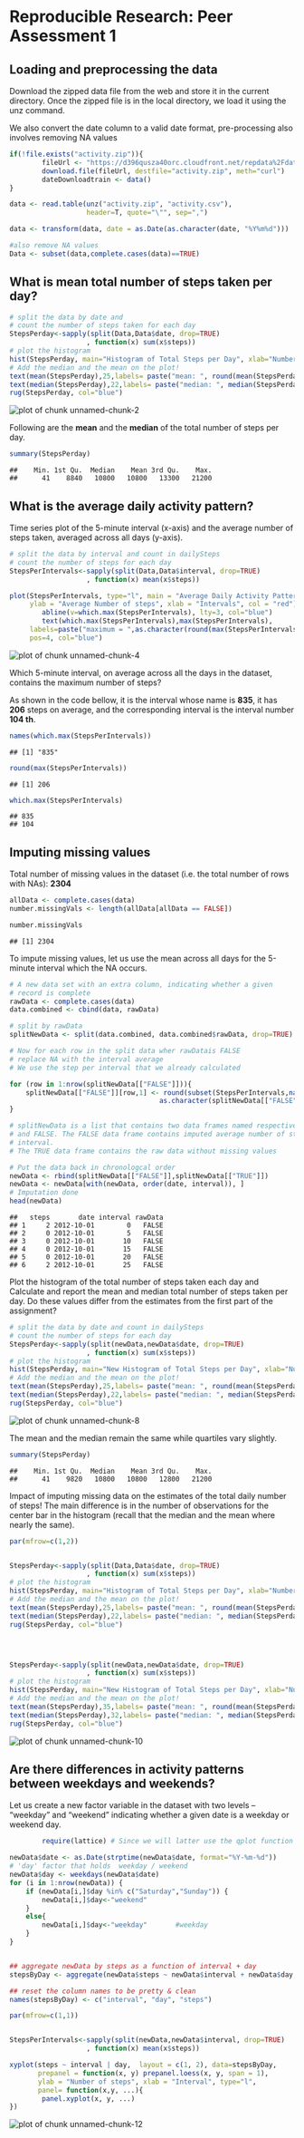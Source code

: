 # Reproducible Research: Peer Assessment 1


## Loading and preprocessing the data
Download the zipped data file from the web and store it in the current directory. 
Once the zipped file is in the local directory, we load it using the unz command. 

We also convert the date column to a valid date format, pre-processing also involves 
removing NA values


```r
if(!file.exists("activity.zip")){
        fileUrl <- "https://d396qusza40orc.cloudfront.net/repdata%2Fdata%2Factivity.zip"
        download.file(fileUrl, destfile="activity.zip", meth="curl")
        dateDownloadtrain <- data()
}

data <- read.table(unz("activity.zip", "activity.csv"), 
                   header=T, quote="\"", sep=",")

data <- transform(data, date = as.Date(as.character(date, "%Y%m%d")))

#also remove NA values
Data <- subset(data,complete.cases(data)==TRUE)    
```

## What is mean total number of steps taken per day?

```r
# split the data by date and   
# count the number of steps taken for each day
StepsPerday<-sapply(split(Data,Data$date, drop=TRUE) 
                   , function(x) sum(x$steps)) 
# plot the histogram
hist(StepsPerday, main="Histogram of Total Steps per Day", xlab="Number of Steps", col="gray") 
# Add the median and the mean on the plot! 
text(mean(StepsPerday),25,labels= paste("mean: ", round(mean(StepsPerday), 3)), , pos=4, col="blue")
text(median(StepsPerday),22,labels= paste("median: ", median(StepsPerday)), , pos=4, col="blue")
rug(StepsPerday, col="blue")
```

![plot of chunk unnamed-chunk-2](figure/unnamed-chunk-2.png) 

Following are the <b>mean</b> and the <b>median</b> of the total number of steps per day. 


```r
summary(StepsPerday)
```

```
##    Min. 1st Qu.  Median    Mean 3rd Qu.    Max. 
##      41    8840   10800   10800   13300   21200
```

## What is the average daily activity pattern?

Time series plot of the 5-minute interval (x-axis) and the average number of steps taken, averaged across all days (y-axis).


```r
# split the data by interval and count in dailySteps 
# count the number of steps for each day
StepsPerIntervals<-sapply(split(Data,Data$interval, drop=TRUE) 
                   , function(x) mean(x$steps)) 

plot(StepsPerIntervals, type="l", main = "Average Daily Activity Pattern",
     ylab = "Average Number of steps", xlab = "Intervals", col = "red")
        abline(v=which.max(StepsPerIntervals), lty=3, col="blue") 
        text(which.max(StepsPerIntervals),max(StepsPerIntervals),  
     labels=paste("maximum = ",as.character(round(max(StepsPerIntervals)))), 
     pos=4, col="blue")
```

![plot of chunk unnamed-chunk-4](figure/unnamed-chunk-4.png) 

Which 5-minute interval, on average across all the days in the dataset, contains the maximum number of steps? 

As shown in the code bellow, it is the interval whose name is <b>835</b>, it has <b>206</b> steps on average, and the corresponding interval is the interval number <b>104 th</b>. 



```r
names(which.max(StepsPerIntervals))  
```

```
## [1] "835"
```

```r
round(max(StepsPerIntervals))
```

```
## [1] 206
```

```r
which.max(StepsPerIntervals)
```

```
## 835 
## 104
```

## Imputing missing values

Total number of missing values in the dataset (i.e. the total number of rows with NAs): <b>2304</b>


```r
allData <- complete.cases(data)
number.missingVals <- length(allData[allData == FALSE])

number.missingVals
```

```
## [1] 2304
```

To impute missing values, let us use the mean across all days for the 5-minute interval which the NA occurs.


```r
# A new data set with an extra column, indicating whether a given 
# record is complete
rawData <- complete.cases(data)
data.combined <- cbind(data, rawData)

# split by rawData
splitNewData <- split(data.combined, data.combined$rawData, drop=TRUE)

# Now for each row in the split data wher rawDatais FALSE
# replace NA with the interval average 
# We use the step per interval that we already calculated 

for (row in 1:nrow(splitNewData[["FALSE"]])){  
    splitNewData[["FALSE"]][row,1] <- round(subset(StepsPerIntervals,names(StepsPerIntervals) ==
                                     as.character(splitNewData[["FALSE"]][row,3])))
}

# splitNewData is a list that contains two data frames named respectively, TRUE 
# and FALSE. The FALSE data frame contains imputed average number of steps for the missing 5 
# interval.
# The TRUE data frame contains the raw data without missing values

# Put the data back in chronologcal order
newData <- rbind(splitNewData[["FALSE"]],splitNewData[["TRUE"]])
newData <- newData[with(newData, order(date, interval)), ]   
# Imputation done
head(newData)
```

```
##   steps       date interval rawData
## 1     2 2012-10-01        0   FALSE
## 2     0 2012-10-01        5   FALSE
## 3     0 2012-10-01       10   FALSE
## 4     0 2012-10-01       15   FALSE
## 5     0 2012-10-01       20   FALSE
## 6     2 2012-10-01       25   FALSE
```


Plot the histogram of the total number of steps taken each day and Calculate and report the mean and median total number of steps taken per day. Do these values differ from the estimates from the first part of the assignment? 


```r
# split the data by date and count in dailySteps 
# count the number of steps for each day
StepsPerday<-sapply(split(newData,newData$date, drop=TRUE) 
                   , function(x) sum(x$steps)) 
# plot the histogram
hist(StepsPerday, main="New Histogram of Total Steps per Day", xlab="Number of Steps", col="gray") 
# Add the median and the mean on the plot! 
text(mean(StepsPerday),25,labels= paste("mean: ", round(mean(StepsPerday), 3)), , pos=4, col="blue")
text(median(StepsPerday),22,labels= paste("median: ", median(StepsPerday)), , pos=4, col="blue")
rug(StepsPerday, col="blue")
```

![plot of chunk unnamed-chunk-8](figure/unnamed-chunk-8.png) 

The mean and the median remain the same while quartiles vary slightly.


```r
summary(StepsPerday)
```

```
##    Min. 1st Qu.  Median    Mean 3rd Qu.    Max. 
##      41    9820   10800   10800   12800   21200
```

Impact of imputing missing data on the estimates of the total daily number of steps!
The main difference is in the number of observations for the center bar in the histogram (recall that the median and the mean where nearly the same).


```r
par(mfrow=c(1,2))


StepsPerday<-sapply(split(Data,Data$date, drop=TRUE) 
                   , function(x) sum(x$steps)) 
# plot the histogram
hist(StepsPerday, main="Histogram of Total Steps per Day", xlab="Number of Steps", col="gray", ylim=c(0,35)) 
# Add the median and the mean on the plot! 
text(mean(StepsPerday),25,labels= paste("mean: ", round(mean(StepsPerday), 3)), , pos=4, col="blue")
text(median(StepsPerday),22,labels= paste("median: ", median(StepsPerday)), , pos=4, col="blue")
rug(StepsPerday, col="blue")




StepsPerday<-sapply(split(newData,newData$date, drop=TRUE) 
                   , function(x) sum(x$steps)) 
# plot the histogram
hist(StepsPerday, main="New Histogram of Total Steps per Day", xlab="Number of Steps", col="gray") 
# Add the median and the mean on the plot! 
text(mean(StepsPerday),35,labels= paste("mean: ", round(mean(StepsPerday), 3)), , pos=4, col="blue")
text(median(StepsPerday),32,labels= paste("median: ", median(StepsPerday)), , pos=4, col="blue")
rug(StepsPerday, col="blue")
```

![plot of chunk unnamed-chunk-10](figure/unnamed-chunk-10.png) 


## Are there differences in activity patterns between weekdays and weekends?


Let us create a new factor variable in the dataset with two levels – “weekday” and “weekend” indicating whether a given date is a weekday or weekend day.


```r
        require(lattice) # Since we will latter use the qplot function from the lattice package letter 
```



```r
newData$date <- as.Date(strptime(newData$date, format="%Y-%m-%d"))
# 'day' factor that holds  weekday / weekend  
newData$day <- weekdays(newData$date)                              
for (i in 1:nrow(newData)) {                                        
    if (newData[i,]$day %in% c("Saturday","Sunday")) {             
        newData[i,]$day<-"weekend"                                
    }
    else{
        newData[i,]$day<-"weekday"       #weekday                         
    }
}


## aggregate newData by steps as a function of interval + day  
stepsByDay <- aggregate(newData$steps ~ newData$interval + newData$day, newData, mean)

## reset the column names to be pretty & clean
names(stepsByDay) <- c("interval", "day", "steps")

par(mfrow=c(1,1))


StepsPerIntervals<-sapply(split(newData,newData$interval, drop=TRUE) 
                   , function(x) mean(x$steps)) 

xyplot(steps ~ interval | day,  layout = c(1, 2), data=stepsByDay, 
       prepanel = function(x, y) prepanel.loess(x, y, span = 1),
       ylab = "Number of steps", xlab = "Interval", type="l",
       panel= function(x,y, ...){
        panel.xyplot(x, y, ...)
})
```

![plot of chunk unnamed-chunk-12](figure/unnamed-chunk-12.png) 


